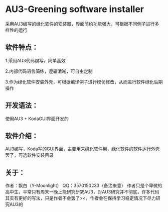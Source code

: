 # AU3-Greening software installer
采用AU3编写的绿化软件的安装器，界面简约功能强大，可根据不同例子进行多样性的运行

## 软件特点：
1.采用AU3代码编写，简单高效

2.内部代码语言简练，逻辑清晰，可自由定制

3.作为绿化软件安装外壳，可根据编译例子进行模仿修改，从而进行软件绿化后期操作

## 开发语法：
使用AU3   +    KodaGUI界面开发的

## 软件介绍：
AU3编写，Koda写的GUI界面，主要用来绿化软件用，绿化软件的软件运行外壳罢了，可选软件安装目录

## 关于：
作者：飘白（Y-Moonlight） QQ：3570150233（备注来意）
作者只是个卑微的高中生，平常只有周末一晚上能研究研究AU3，对AU3研究并不彻底，许多代码其实有更好的写法，只是作者不会罢了><，作者会在保持学习稳定情况下尽力研究AU3的

